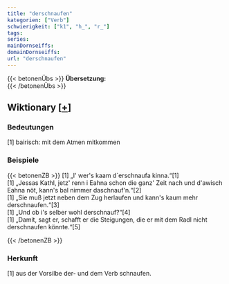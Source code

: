 ```yaml
---
title: "derschnaufen"
kategorien: ["Verb"]
schwierigkeit: ["k1", "h_", "r_"]
tags:
series:
mainDornseiffs:
domainDornseiffs:
url: "derschnaufen"
---
```


{{< betonenÜbs >}}
**Übersetzung:**  
{{< /betonenÜbs >}}

## Wiktionary [[+](https://de.wiktionary.org/wiki/derschnaufen)]

### Bedeutungen
[1] bairisch: mit dem Atmen mitkommen  

### Beispiele
{{< betonenZB >}}
[1] „I' wer's kaam d`erschnaufa kinna.“[1]  
[1] „Jessas Kathl, jetz' renn i Eahna schon die ganz' Zeit nach und d'awisch Eahna nöt, kann's bal nimmer daschnauf'n.“[2]  
[1] „Sie muß jetzt neben dem Zug herlaufen und kann's kaum mehr derschnaufen.“[3]  
[1] „Und ob i's selber wohl derschnauf?“[4]  
[1] „Damit, sagt er, schafft er die Steigungen, die er mit dem Radl nicht derschnaufen könnte.“[5]  

{{< /betonenZB >}}
### Herkunft
[1] aus der Vorsilbe der- und dem Verb schnaufen.  


